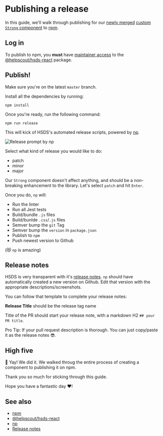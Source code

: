 # Publishing a release

In this guide, we'll walk through publishing for our [newly merged](review.md) [custom `Strong` component](creating.md) to [npm](https://www.npmjs.com/package/@helpscout/hsds-react).

## Log in

To publish to npm, you **must** have [maintainer access](https://docs.npmjs.com/cli/owner) to the [@helpscout/hsds-react](https://www.npmjs.com/package/@helpscout/hsds-react) package.

## Publish!

Make sure you're on the latest `master` branch.

Install all the dependencies by running:

```
npm install
```

Once you're ready, run the following command:

```
npm run release
```

This will kick of HSDS's automated release scripts, powered by [np](https://github.com/sindresorhus/np).

![Release prompt by np](https://github.com/sindresorhus/np/raw/master/screenshot-ui.png)

Select what kind of release you would like to do:

- patch
- minor
- major

Our `Strong` component doesn't affect anything, and should be a non-breaking enhancement to the library. Let's select `patch` and hit `Enter`.

Once you do, `np` will:

- Run the linter
- Run all Jest tests
- Build/bundle `.js` files
- Build/bunlde `.css`/`.js` files
- Semver bump the `git` Tag
- Semver bump the `version` in `package.json`
- Publish to `npm`
- Push newest version to Github

(😻 `np` is amazing)

## Release notes

HSDS is very transparent with it's [release notes](https://github.com/helpscout/hsds-react/releases). `np` should have automatically created a new version on Github. Edit that version with the appropriate descriptions/screenshots.

You can follow that template to complete your release notes:

**Release Title** should be the release tag name

Title of the PR should start your release note, with a markdown H2 `## your PR title`.

Pro Tip: If your pull request description is thorough. You can just copy/paste it as the release notes 😎.

## High five

🙌 Yay! We did it. We walked throug the entire process of creating a component to publishing it on npm.

Thank you so much for sticking through this guide.

Hope you have a fantastic day ❤️!

## See also

- [npm](https://www.npmjs.com/)
- [@helpscout/hsds-react](https://www.npmjs.com/package/@helpscout/hsds-react)
- [np](https://github.com/sindresorhus/np)
- [Release notes](https://github.com/helpscout/hsds-react/releases)

